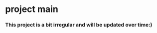 
<h1>
project main 
</h1>
<h3>
This project is a bit irregular and will be updated over time:)
</h3>